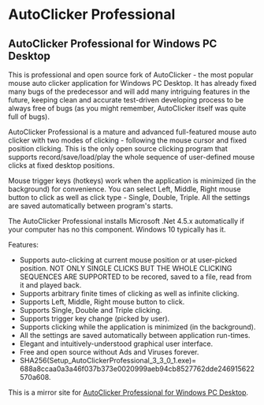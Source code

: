 # AutoClicker Professional

## AutoClicker Professional for Windows PC Desktop

This is professional and open source fork of AutoClicker - the most popular mouse auto clicker application for Windows PC Desktop. It has already fixed many bugs of the predecessor and will add many intriguing features in the future, keeping clean and accurate test-driven developing process to be always free of bugs (as you might remember, AutoClicker itself was quite full of bugs).

AutoClicker Professional is a mature and advanced full-featured mouse auto clicker with two modes of clicking - following the mouse cursor and fixed position clicking. This is the only open source clicking program that supports record/save/load/play the whole sequence of user-defined mouse clicks at fixed desktop positions.

Mouse trigger keys (hotkeys) work when the application is minimized (in the background) for convenience. You can select Left, Middle, Right mouse button to click as well as click type - Single, Double, Triple. All the settings are saved automatically between program's starts.

The AutoClicker Professional installs Microsoft .Net 4.5.x automatically if your computer has no this component. Windows 10 typically has it.

Features:
* Supports auto-clicking at current mouse position or at user-picked position. NOT ONLY SINGLE CLICKS BUT THE WHOLE CLICKING SEQUENCES ARE SUPPORTED to be recored, saved to a file, read from it and played back.
* Supports arbitrary finite times of clicking as well as infinite clicking.
* Supports Left, Middle, Right mouse button to click.
* Supports Single, Double and Triple clicking.
* Supports trigger key change (picked by user).
* Supports clicking while the application is minimized (in the background).
* All the settings are saved automatically between application run-times.
* Elegant and intuitively-understood graphical user interface.
* Free and open source without Ads and Viruses forever.
* SHA256(Setup_AutoClickerProfessional_3_3_0_1.exe)= 688a8ccaa0a3a46f037b373e0020999aeb94cb8527762dde246915622570a608.

This is a mirror site for [AutoClicker Professional for Windows PC Desktop](https://sourceforge.net/projects/autoclicker-professional/).
